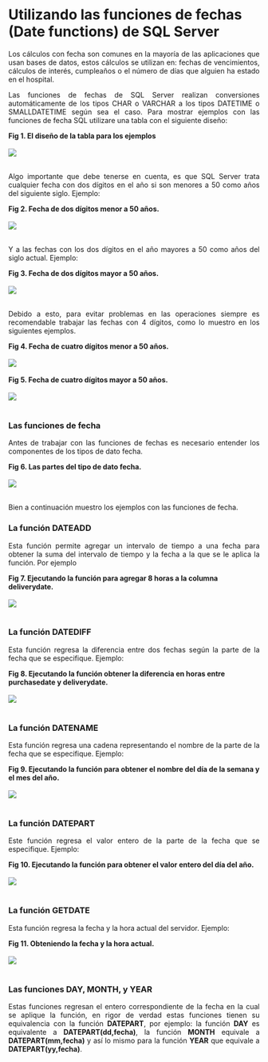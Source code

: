 # Utilizando las funciones de fechas (Date functions) de SQL Server
    
<p align="justify">
Los cálculos con fecha son comunes en la mayoría de las aplicaciones que usan bases de datos, estos cálculos se utilizan en: fechas de vencimientos, cálculos de interés, cumpleaños o el número de días que alguien ha estado en el hospital.
 </p>
 <p align="justify">
 Las funciones de fechas de SQL Server realizan conversiones automáticamente de los tipos CHAR o VARCHAR a los tipos DATETIME o SMALLDATETIME según sea el caso.
 Para mostrar ejemplos con las funciones de fecha SQL utilizare una tabla con el siguiente diseño:
    </p>
    <div><b>Fig 1. El diseño de la tabla para los ejemplos</b></div><br>
<div>
<IMG src="picture_library/SqlServerDateFunctions/tbOrders.png">
</div><br>
<p align="justify">
Algo importante que debe tenerse en cuenta, es que SQL Server trata cualquier fecha con dos dígitos en el año si son menores a 50 como años del siguiente siglo. Ejemplo:
</p>
<div><b>Fig 2. Fecha de dos dígitos menor a 50 años.</b></div><br>
<div>
<IMG src="picture_library/SqlServerDateFunctions/fig2.png">
</div><br>
<p align="justify">
Y a las fechas con los dos dígitos en el año mayores a 50 como años del siglo actual. Ejemplo:
</p>
<div><b>Fig 3. Fecha de dos dígitos mayor a 50 años.</b></div><br>
<div>
<IMG src="picture_library/SqlServerDateFunctions/fig1.png">
</div><br>
<p align="justify">
Debido a esto, para evitar problemas en las operaciones siempre es recomendable trabajar las fechas con 4 dígitos, como lo muestro en los siguientes ejemplos.  
</p>
<div><b>Fig 4. Fecha de cuatro dígitos menor a 50 años.</b></div><br>
<div>
<IMG src="picture_library/SqlServerDateFunctions/fig3.png">
</div><br>
<div><b>Fig 5. Fecha de cuatro dígitos mayor a 50 años.</b></div><br>
<div>
<IMG src="picture_library/SqlServerDateFunctions/fig4.png">
</div><br>
<h3>Las funciones de fecha</h3>
<p align="justify">
Antes de trabajar con las funciones de fechas es necesario entender los componentes de los tipos de dato fecha.
</p>
<div><b>Fig 6. Las partes del tipo de dato fecha.</b></div><br>
 <div>
<IMG src="picture_library/SqlServerDateFunctions/dateparts.png">
</div><br>
<p align="justify">Bien a continuación muestro los ejemplos con las funciones de fecha.</p>
<h3>La función DATEADD</h3>
<p align="justify">
Esta función permite agregar un intervalo de tiempo a una fecha para obtener la suma del intervalo de tiempo y la fecha a la que se le aplica la función. Por ejemplo </p>
    <div><b>Fig 7. Ejecutando la función para agregar 8 horas a la columna deliverydate.</b></div><br>
    <div>
<IMG src="picture_library/SqlServerDateFunctions/dateadd.png">
</div><br>
    <h3>La función DATEDIFF</h3>
    <p align="justify">Esta función regresa la diferencia entre dos fechas según la parte de la fecha que se especifique. Ejemplo:</p>
    <div><b>Fig 8. Ejecutando la función obtener la diferencia en horas entre purchasedate y deliverydate.</b></div><br>
    <div>
<IMG src="picture_library/SqlServerDateFunctions/datediff.png">
</div><br>
    <h3>La función DATENAME</h3>
    <p align="justify">Esta función regresa una cadena representando el nombre de la parte de la fecha que se especifique. Ejemplo:</p>
    <div><b>Fig 9. Ejecutando la función para obtener el nombre del día de la semana y el mes del año.</b></div><br>
    <div>
<IMG src="picture_library/SqlServerDateFunctions/datename.png">
</div><br>
    <h3>La función DATEPART</h3>
    <p align="justify">Este función regresa el valor entero de la parte de la fecha que se especifique. Ejemplo:</p>
    <div><b>Fig 10. Ejecutando la función para obtener el valor entero del día del año.</b></div><br>
    <div>
<IMG src="picture_library/SqlServerDateFunctions/datepart.png">
</div><br>
    <h3>La función GETDATE</h3>
    <p align="justify">Esta función regresa la fecha y la hora actual del servidor. Ejemplo:</p>
    <div><b>Fig 11. Obteniendo la fecha y la hora actual.</b></div><br>
    <div>
<IMG src="picture_library/SqlServerDateFunctions/getdate.png">
</div><br>
    <h3>Las funciones DAY, MONTH, y YEAR</h3>
    <p align="justify">
      Estas funciones regresan el entero correspondiente de la fecha en la cual se aplique la función, en rigor de verdad estas funciones tienen su equivalencia con la función <b>DATEPART</b>, por ejemplo: la función <b>DAY</b> es equivalente a <b>DATEPART(dd,fecha)</b>, la función <b>MONTH</b> equivale a <b>DATEPART(mm,fecha)</b> y así lo mismo para la función <b>YEAR</b> que equivale a <b>DATEPART(yy,fecha)</b>.
    </p>
